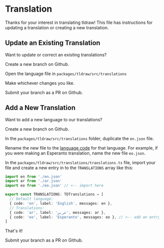 # Translation

Thanks for your interest in translating tldraw! This file has instructions for updating a translation or creating a new translation.

## Update an Existing Translation

Want to update or correct an existing translations?

Create a new branch on Github.

Open the language file in `packages/tldraw/src/translations`

Make whichever changes you like.

Submit your branch as a PR on Github.

## Add a New Translation

Want to add a new language to our translations?

Create a new branch on Github.

In the `packages/tldraw/src/translations` folder, duplicate the `en.json` file. 

Rename the new file to the [language code](https://gist.github.com/wpsmith/7604842) for that language. For example, if you were making an Esperanto translation, name the new file `eo.json`.

In the `packages/tldraw/src/translations/translations.ts` file, import your file and create a new entry in to the `TRANSLATIONS` array like this:

```ts
import en from './en.json'
import ar from './ar.json'
import eo from './eo.json' // <-- import here

export const TRANSLATIONS: TDTranslations = [
  // Default language:
  { code: 'en', label: 'English', messages: en },
  // Translations:
  { code: 'ar', label: 'عربي', messages: ar },
  { code: 'eo', label: 'Esperanto', messages: eo }, // <-- add an entry here
]
```

That's it!

Submit your branch as a PR on Github.
